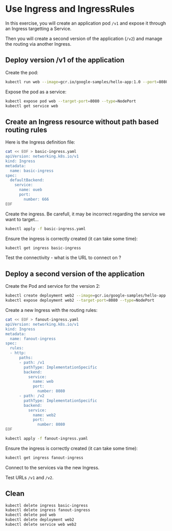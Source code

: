 # Use Ingress and IngressRules

In this exercise, you will create an application pod `/v1` and expose it through an Ingress targetting a Service.

Then you will create a second version of the application (`/v2`) and manage the routing via another Ingress.

## Deploy version /v1 of the application

Create the pod:
```sh
kubectl run web --image=gcr.io/google-samples/hello-app:1.0 --port=8080
```

Expose the pod as a service:
```sh
kubectl expose pod web --target-port=8080 --type=NodePort
kubectl get service web
```

## Create an Ingress resource without path based routing rules

Here is the Ingress definition file:
```sh
cat << EOF > basic-ingress.yaml
apiVersion: networking.k8s.io/v1
kind: Ingress
metadata:
  name: basic-ingress
spec:
  defaultBackend:
    service:
      name: oueb
      port:
        number: 666
EOF
```

Create the ingress. Be carefull, it may be incorrect regarding the service we want to target...
```sh
kubectl apply -f basic-ingress.yaml
```

Ensure the ingress is correctly created (it can take some time):
```sh
kubectl get ingress basic-ingress
```

Test the connectivity - what is the URL to connect on ?

## Deploy a second version of the application

Create the Pod and service for the version 2:
```sh
kubectl create deployment web2 --image=gcr.io/google-samples/hello-app:2.0 --port=8080
kubectl expose deployment web2 --target-port=8080 --type=NodePort
```

Create a new Ingress with the routing rules:
```sh
cat << EOF > fanout-ingress.yaml
apiVersion: networking.k8s.io/v1
kind: Ingress
metadata:
  name: fanout-ingress
spec:
  rules:
  - http:
      paths:
      - path: /v1
        pathType: ImplementationSpecific
        backend:
          service:
            name: web
            port:
              number: 8080
      - path: /v2
        pathType: ImplementationSpecific
        backend:
          service:
            name: web2
            port:
              number: 8080
EOF
```

```sh
kubectl apply -f fanout-ingress.yaml
```

Ensure the ingress is correctly created (it can take some time):

```sh
kubectl get ingress fanout-ingress
```

Connect to the services via the new Ingress.

Test URLs `/v1` and `/v2`.

## Clean
```sh
kubectl delete ingress basic-ingress
kubectl delete ingress fanout-ingress
kubectl delete pod web
kubectl delete deployment web2
kubectl delete service web web2
```
